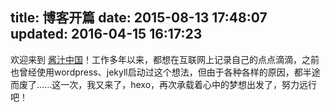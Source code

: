 title: 博客开篇
date: 2015-08-13 17:48:07
updated: 2016-04-15 16:17:23
---
欢迎来到 [酱汁中国](http://oneblog.top/)！工作多年以来，都想在互联网上记录自己的点点滴滴，之前也曾经使用wordpress、jekyll启动过这个想法，但由于各种各样的原因，都半途而废了......这一次，我又来了，hexo，再次承载着心中的梦想出发了，努力远行吧！



